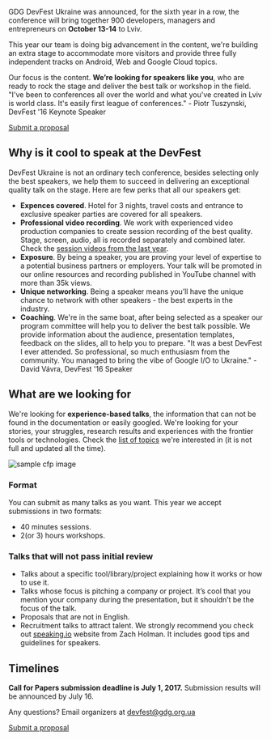 GDG DevFest Ukraine was announced, for the sixth year in a row, the conference will bring together 900 developers, managers and entrepreneurs on **October 13-14** to Lviv. 

This year our team is doing big advancement in the content, we're building an extra stage to accommodate more visitors and provide three fully independent tracks on Android, Web and Google Cloud topics. 

Our focus is the content. **We’re looking for speakers like you**, who are ready to rock the stage and deliver the best talk or workshop in the field. "I've been to conferences all over the world and what you've created in Lviv is world class. It's easily first league of conferences." - Piotr Tuszynski, DevFest '16 Keynote Speaker 

<div layout horizontal center-justified> <a href="http://bit.ly/df17-c4p" rel="noopener noreferrer"> <paper-button primary>Submit a proposal</paper-button> </a> </div> 

## Why is it cool to speak at the DevFest

DevFest Ukraine is not an ordinary tech conference, besides selecting only the best speakers, we help them to succeed in delivering an exceptional quality talk on the stage. Here are few perks that all our speakers get: 

-   **Expences covered**. Hotel for 3 nights, travel costs and entrance to exclusive speaker parties are covered for all speakers.
-   **Professional video recording**. We work with experienced video production companies to create session recording of the best quality. Stage, screen, audio, all is recorded separately and combined later. Check the [session videos from the last year](https://www.youtube.com/watch?v=VOwUnBkqmo4).
-   **Exposure**. By being a speaker, you are proving your level of expertise to a potential business partners or employers. Your talk will be promoted in our online resources and recording published in YouTube channel with more than 35k views.
-   **Unique networking**. Being a speaker means you’ll have the unique chance to network with other speakers - the best experts in the industry.
-   **Coaching**. We're in the same boat, after being selected as a speaker our program committee will help you to deliver the best talk possible. We provide information about the audience, presentation templates, feedback on the slides, all to help you to prepare. "It was a best DevFest I ever attended. So professional, so much enthusiasm from the community. You managed to bring the vibe of Google I/O to Ukraine." - David Vávra, DevFest '16 Speaker

## What are we looking for

We're looking for **experience-based talks**, the information that can not be found in the documentation or easily googled. We're looking for your stories, your struggles, research results and experiences with the frontier tools or technologies. Check the [list of topics](https://docs.google.com/document/d/18eGvBr6wdlXsfiZM4EK6SubfL3G1RWj-ABTBN9pngNg/edit?usp=sharing) we're interested in (it is not full and updated all the time). 

![sample cfp image](/images/posts/c4p.jpg)

### Format

You can submit as many talks as you want. This year we accept submissions in two formats: 

-   40 minutes sessions.
-   2(or 3) hours workshops.

### Talks that will not pass initial review

-   Talks about a specific tool/library/project explaining how it works or how to use it.
-   Talks whose focus is pitching a company or project. It’s cool that you mention your company during the presentation, but it shouldn’t be the focus of the talk.
-   Proposals that are not in English.
-   Recruitment talks to attract talent. We strongly recommend you check out [speaking.io](http://speaking.io/) website from Zach Holman. It includes good tips and guidelines for speakers.

## Timelines

**Call for Papers submission deadline is July 1, 2017.** Submission results will be announced by July 16. 

Any questions? Email organizers at [devfest@gdg.org.ua](mailto:devfest@gdg.org.ua) 

<div layout horizontal center-justified> <a href="http://bit.ly/df17-c4p" rel="noopener noreferrer"> <paper-button primary>Submit a proposal</paper-button> </a> </div>
